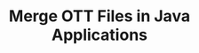 ---
############################# Static ############################
layout: "autogen"
draft: false
path: "merger/java/ott/"
otherformats: BMP CSV DOC DOCM DOCX DOT DOTM DOTX EPUB HTML MHT MHTML ODP ODS ODT OTP PDF PNG POTM POTX PPS PPSM PPSX PPT PPTM PPTX PS RTF TEX TIF TIFF TSV TXT VDX VSDM VSDX VSSM VSSX VSTM VSTX VSX VTX XLAM XLS XLSB XLSM XLSX XLT XLTM XLTX XPS

############################# Head ############################
head_title: "Merge OTT Files via Java & J2SE Documents Merger API"
head_description: "Merge multiple OTT files into a single file using Java documents merger API with all data, style and formatting as the source documents."

############################# Header ############################
title: "Merge OTT Files in Java Applications"
description: "Merge multiple OTT files into a single file using Java documents merger API. Merge selected pages or page ranges from various source documents into a single resultant document with all data, style and formatting as the source documents."

############################# SubMenu ############################
submenu:
    enable: true

############################# About ############################
about:
    enable: true
    title: "GroupDocs.Merger for Java API"
    content: |
        GroupDocs.Merger for Java library offers a simple solution to safely merge & split between a wide range of document formats including PDF, Microsoft Office (Word, Excel, PowerPoint, OneNote), OpenDocument, HTML, images and many others within .NET applications. By adding just a few lines of the code, perform several document operations such as move, remove, rotate, swap, extract or change the orientation of pages within the documents. The documents merging API also supports previewing document pages as an image to analyse the document structure, formatting and content on the page.
        
        GroupDocs.Merger APIs are well supported on all major operating systems and Java versions including J2SE 7.0 (1.7), J2SE 8.0 (1.8) and Java 10.

############################# Steps ############################
steps:
    enable: true
    title_left: "Merge Two or More OTT Files in Java"
    content_left: |
        [GroupDocs.Merger](https://products.groupdocs.com/merger/java/) makes it easy for Java developers to merge multiple OTT files by implementing a few easy steps.

        *   Create an instance of **Merger** class and load OTT file.
        *   Call **Join** method of **Merger** class instance and load another OTT file.
        *   Call **Save** method of **Merger** class instance to save the merged document.
        
    title_right: "System Requirements"
    content_right: |
        Before executing the code example below, please make sure that you have the following prerequisites installed on your system.

        *   Operating Systems: Microsoft Windows, Linux, MacOS
        *   Development Environments: NetBeans, IntelliJ IDEA, Eclipse
        *   Frameworks: Java 7 (1.7) and above
        *   Download the latest version of GroupDocs.Merger for Java from [Maven](https://repository.groupdocs.com/webapp/#/artifacts/browse/tree/General/repo/com/groupdocs/groupdocs-merger)
        
    code: |
        ```java
        // Merge OTT files using GroupDocs.Merger for Java API
        // Instantiate Merger with input OTT document
        Merger merger = new Merger("input_1.ott");
        
        // Call Join method of Merger class instance and pass second source document path
        merger.join("input_2.ott");
            
        // Call Save method of Merger class instance to save merged document
        merger.save("merged-file.ott");        
        ```        


demos:
    enable: true
        

about_formats:
    enable: true


more_formats:
    enable: true


back_to_top:
    enable: true
---